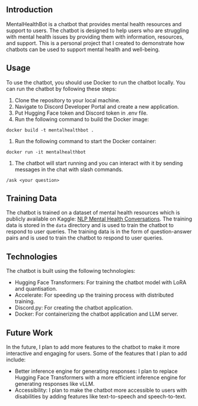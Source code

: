 ## Introduction

MentalHealthBot is a chatbot that provides mental health resources and support to users. The chatbot is designed to help users who are struggling with mental health issues by providing them with information, resources, and support. This is a personal project that I created to demonstrate how chatbots can be used to support mental health and well-being.

## Usage

To use the chatbot, you should use Docker to run the chatbot locally. You can run the chatbot by following these steps:

1. Clone the repository to your local machine.
2. Navigate to Discord Developer Portal and create a new application.
3. Put Hugging Face token and Discord token in .env file.
4. Run the following command to build the Docker image:
```
docker build -t mentalhealthbot .
```
1. Run the following command to start the Docker container:
```
docker run -it mentalhealthbot
```
1. The chatbot will start running and you can interact with it by sending messages in the chat with slash commands.
```
/ask <your question>
```

## Training Data

The chatbot is trained on a dataset of mental health resources which is publicly available on Kaggle: [NLP Mental Health Conversations](https://www.kaggle.com/datasets/thedevastator/nlp-mental-health-conversations). The training data is stored in the `data` directory and is used to train the chatbot to respond to user queries. The training data is in the form of question-answer pairs and is used to train the chatbot to respond to user queries.

## Technologies

The chatbot is built using the following technologies:

- Hugging Face Transformers: For training the chatbot model with LoRA and quantisation.
- Accelerate: For speeding up the training process with distributed training.
- Discord.py: For creating the chatbot application.
- Docker: For containerizing the chatbot application and LLM server.

## Future Work

In the future, I plan to add more features to the chatbot to make it more interactive and engaging for users. Some of the features that I plan to add include:

- Better inference engine for generating responses: I plan to replace Hugging Face Transformers with a more efficient inference engine for generating responses like vLLM.
- Accessibility: I plan to make the chatbot more accessible to users with disabilities by adding features like text-to-speech and speech-to-text.